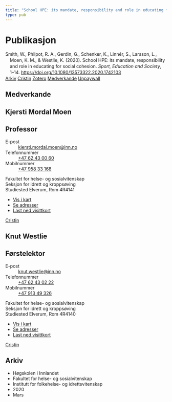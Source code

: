 ```yaml
---
title: "School HPE: its mandate, responsibility and role in educating for social cohesion."
type: pub
---
```

<h1>Publikasjon</h1>
<article id="csl-bib-container-CX3QMEQN" class="csl-bib-container">
  <div class="csl-bib-body" style="line-height: 1.35; padding-left: 1em; text-indent:-1em;">
  <div class="csl-entry">Smith, W., Philpot, R. A., Gerdin, G., Schenker, K., Linn&#xE9;r, S., Larsson, L., Moen, K. M., &amp; Westlie, K. (2020). School HPE: its mandate, responsibility and role in educating for social cohesion. <i>Sport, Education and Society</i>, 1&#x2013;14. <a href="https://doi.org/10.1080/13573322.2020.1742103">https://doi.org/10.1080/13573322.2020.1742103</a></div>
</div>
  <div class="csl-bib-buttons">
    <a href="#taxonomy-article-CX3QMEQN" class="csl-bib-button">Arkiv</a>
    <a href="https://app.cristin.no/results/show.jsf?id=1802212" alt="Cristin URL" class="csl-bib-button">Cristin</a>
    <a href="http://zotero.org/groups/5022929/items/CX3QMEQN" alt="Zotero URL" class="csl-bib-button">Zotero</a>
    <a href="#contributors-article-CX3QMEQN" class="csl-bib-button">Medverkande</a>
    <a href="https://www.tandfonline.com/doi/pdf/10.1080/13573322.2020.1742103?needAccess=true" class="csl-bib-button">Unpaywall</a>
  </div>
  <div id="csl-bib-meta-container-CX3QMEQN"></div>
</article>
<div id="csl-bib-meta-CX3QMEQN" class="csl-bib-meta">
  <article id="contributors-article-CX3QMEQN" class="contributors-article">
    <h1>Medverkande</h1>
    <div class="personas">
<div class="vrtx-hinn-person-card">
<div class="photo">
<i class="lar la-user-circle missing-person"></i>
</div>
<div class="info">
<hgroup><h1>Kjersti Mordal Moen</h1>
<h2>Professor</h2>
</hgroup><dl>
<dt>E-post</dt>
<dd>
<a href="mailto:kjersti.mordal.moen@inn.no">kjersti.mordal.moen@inn.no</a>
</dd>
<dt>Telefonnummer</dt>
<dd><a href="tel:+4762430060">
+47 62 43 00 60
</a></dd>
<dt>Mobilnummer</dt>
<dd><a href="tel:+4795833168">
+47 958 33 168
</a></dd>
</dl>
<p>
Fakultet for helse- og sosialvitenskap<br>
Seksjon for idrett og kroppsøving<br>
Studiested Elverum,
Rom 4R4141
</p>
<ul class="vrtx-hinn-links">
<li><a href="https://www.google.com/maps?q=60.88156,11.53723">Vis i kart</a></li>
<li><a href="https://www.inn.no/finn-en-ansatt/kjersti-mordal-moen.html#vrtx-hinn-addresses">Se adresser</a></li>
<li><a href="https://www.inn.no/finn-en-ansatt/kjersti-mordal-moen.html?vrtx=vcf">Last ned visittkort</a></li>
</ul>
</div>
</div>
<a href="https://app.cristin.no/persons/show.jsf?id=53554" alt="Cristin URL" class="personas-cristin">Cristin</a>
</div> <div class="personas">
<div class="vrtx-hinn-person-card">
<div class="photo">
<i class="lar la-user-circle missing-person"></i>
</div>
<div class="info">
<hgroup><h1>Knut Westlie</h1>
<h2>Førstelektor</h2>
</hgroup><dl>
<dt>E-post</dt>
<dd>
<a href="mailto:knut.westlie@inn.no">knut.westlie@inn.no</a>
</dd>
<dt>Telefonnummer</dt>
<dd><a href="tel:+4762430222">
+47 62 43 02 22
</a></dd>
<dt>Mobilnummer</dt>
<dd><a href="tel:+4791349326">
+47 913 49 326
</a></dd>
</dl>
<p>
Fakultet for helse- og sosialvitenskap<br>
Seksjon for idrett og kroppsøving<br>
Studiested Elverum,
Rom 4R4140
</p>
<ul class="vrtx-hinn-links">
<li><a href="https://www.google.com/maps?q=60.88156,11.53723">Vis i kart</a></li>
<li><a href="https://www.inn.no/finn-en-ansatt/knut-westlie.html#vrtx-hinn-addresses">Se adresser</a></li>
<li><a href="https://www.inn.no/finn-en-ansatt/knut-westlie.html?vrtx=vcf">Last ned visittkort</a></li>
</ul>
</div>
</div>
<a href="https://app.cristin.no/persons/show.jsf?id=620342" alt="Cristin URL" class="personas-cristin">Cristin</a>
</div>
  </article>
  <article id="taxonomy-article-CX3QMEQN" class="taxonomy-article">
    <h1>Arkiv</h1>
    <ul>
      <li>Høgskolen i Innlandet</li>
      <li>Fakultet for helse- og sosialvitenskap</li>
      <li>Institutt for folkehelse- og idrettsvitenskap</li>
      <li>2020</li>
      <li>Mars</li>
    </ul>
  </article>
</div>
